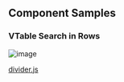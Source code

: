 ## Component Samples

### VTable Search in Rows
![image](https://cdn.softtech.com.tr/ngsp-quick/nemo/dev/mdImages/VDivider/vdivider.png)


[divider.js](https://cdn.softtech.com.tr/ngsp-quick/nemo/dev/mdScripts/VDivider/divider.js)